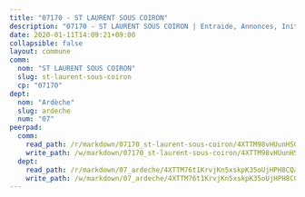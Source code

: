 ```yaml
---
title: "07170 - ST LAURENT SOUS COIRON"
description: "07170 - ST LAURENT SOUS COIRON | Entraide, Annonces, Initiatives"
date: 2020-01-11T14:09:21+09:00
collapsible: false
layout: commune
comm:
  nom: "ST LAURENT SOUS COIRON"
  slug: st-laurent-sous-coiron
  cp: "07170"
dept:
  nom: "Ardèche"
  slug: ardeche
  num: "07"
peerpad:
  comm:
    read_path: /r/markdown/07170_st-laurent-sous-coiron/4XTTM98vHUunHSG8ApHieqytk3HfpbHUfoi7VciKPZH6q7bRT
    write_path: /w/markdown/07170_st-laurent-sous-coiron/4XTTM98vHUunHSG8ApHieqytk3HfpbHUfoi7VciKPZH6q7bRT-K3TgUMGe6nnxaMTnJ8cBbSsrK3PA3dWRwiKeLkVubvbxuMgBJKwz9DM7rzsQWh2L9pGRKSJwtSEQaa1x3LZsA3YX2ixj2nPkdMpBVBhQG5ZGLXnHYJpkGXv6kTui7woLQeNHLDNR
  dept:
    read_path: /r/markdown/07_ardeche/4XTTM76t1KrvjKn5xskpK35oUjHPH8CQaLdMsC4TVbgaVPp9H
    write_path: /w/markdown/07_ardeche/4XTTM76t1KrvjKn5xskpK35oUjHPH8CQaLdMsC4TVbgaVPp9H-K3TgTz6XqMtb1TG26LozWQGWzYCmeEroVRKKCBntm7SADEzfC88gC5qx4GzHEVb3Y3CHH1FRtgCq45v9wokwFBFS6YysdmDNnD29f5C4C6FuF2ZpCUFJZY3XzmFx1kWscUwpw6qR
---
```


